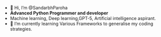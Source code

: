 - 👋 Hi, I’m @SandarbhParoha
-  **Advanced Python Programmer and developer**
- Machine learning, Deep learning,GPT-5, Artificial intelligence aspirant.
- 🌱 I’m currently learning Various Frameworks to generalise my coding strategies.


<!---
SandarbhOmie/SandarbhOmie is a ✨ special ✨ repository because its `README.md` (this file) appears on your GitHub profile.
You can click the Preview link to take a look at your changes.
--->
